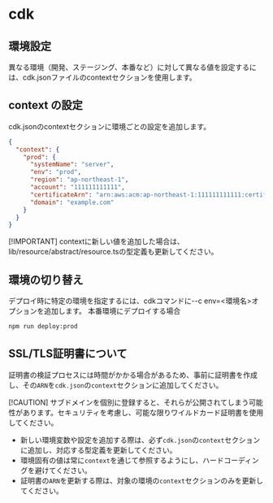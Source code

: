 # cdk


## 環境設定
異なる環境（開発、ステージング、本番など）に対して異なる値を設定するには、cdk.jsonファイルのcontextセクションを使用します。

## context の設定
cdk.jsonのcontextセクションに環境ごとの設定を追加します。
```json
{
  "context": {
    "prod": {
      "systemName": "server",
      "env": "prod",
      "region": "ap-northeast-1",
      "account": "111111111111",
      "certificateArn": "arn:aws:acm:ap-northeast-1:111111111111:certificate/00000000-0000-0000-0000-000000000000",
      "domain": "example.com"
    }
  }
}
```

[!IMPORTANT]
contextに新しい値を追加した場合は、lib/resource/abstract/resource.tsの型定義も更新してください。

## 環境の切り替え

デプロイ時に特定の環境を指定するには、cdkコマンドに--c env=<環境名>オプションを追加します。
本番環境にデプロイする場合

```sh
npm run deploy:prod
```

## SSL/TLS証明書について

証明書の検証プロセスには時間がかかる場合があるため、事前に証明書を作成し、その`ARN`を`cdk.json`の`context`セクションに追加してください。


[!CAUTION]
サブドメインを個別に登録すると、それらが公開されてしまう可能性があります。セキュリティを考慮し、可能な限りワイルドカード証明書を使用してください。


- 新しい環境変数や設定を追加する際は、必ず`cdk.json`の`context`セクションに追加し、対応する型定義を更新してください。
- 環境固有の値は常に`context`を通じて参照するようにし、ハードコーディングを避けてください。
- 証明書の`ARN`を更新する際は、対象の環境の`context`セクションのみを更新してください。
